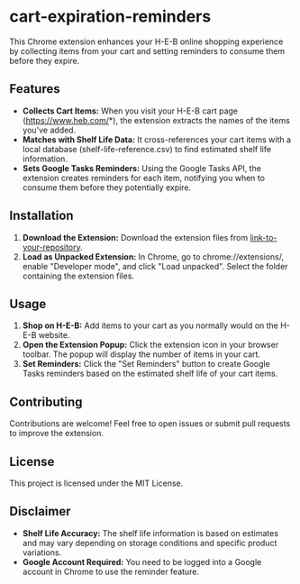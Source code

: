 # cart-expiration-reminders
This Chrome extension enhances your H-E-B online shopping experience by collecting items from your cart and setting reminders to consume them before they expire.

## Features

* **Collects Cart Items:** When you visit your H-E-B cart page (https://www.heb.com/*), the extension extracts the names of the items you've added.
* **Matches with Shelf Life Data:** It cross-references your cart items with a local database (shelf-life-reference.csv) to find estimated shelf life information.
* **Sets Google Tasks Reminders:** Using the Google Tasks API, the extension creates reminders for each item, notifying you when to consume them before they potentially expire.

## Installation

1. **Download the Extension:** Download the extension files from [link-to-your-repository](link-to-your-repository).
2. **Load as Unpacked Extension:** In Chrome, go to chrome://extensions/, enable "Developer mode", and click "Load unpacked". Select the folder containing the extension files.

## Usage

1. **Shop on H-E-B:** Add items to your cart as you normally would on the H-E-B website.
2. **Open the Extension Popup:** Click the extension icon in your browser toolbar. The popup will display the number of items in your cart.
3. **Set Reminders:** Click the "Set Reminders" button to create Google Tasks reminders based on the estimated shelf life of your cart items.

## Contributing

Contributions are welcome! Feel free to open issues or submit pull requests to improve the extension.

## License

This project is licensed under the MIT License.

## Disclaimer

* **Shelf Life Accuracy:** The shelf life information is based on estimates and may vary depending on storage conditions and specific product variations.
* **Google Account Required:** You need to be logged into a Google account in Chrome to use the reminder feature.

